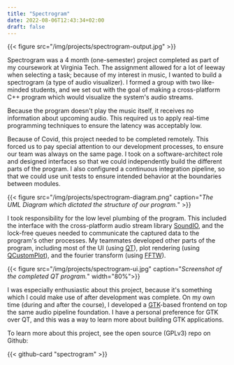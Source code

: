 ```yaml
---
title: "Spectrogram"
date: 2022-08-06T12:43:34+02:00
draft: false
---
```


{{< figure src="/img/projects/spectrogram-output.jpg" >}}

Spectrogram was a 4 month (one-semester) project completed as part of my coursework at Virginia Tech.
The assignment allowed for a lot of leeway when selecting a task;
because of my interest in music, I wanted to build a spectrogram (a type of audio visualizer).
I formed a group with two like-minded students,
and we set out with the goal of making a cross-platform C++ program which would visualize the system's audio streams.

Because the program doesn't play the music itself, it receives no information about upcoming audio.
This required us to apply real-time programming techniques to ensure the latency was acceptably low.

Because of Covid, this project needed to be completed remotely. 
This forced us to pay special attention to our development processes, to ensure our team was always on the same page.
I took on a software-architect role and designed interfaces 
so that we could independently build the different parts of the program.
I also configured a continuous integration pipeline, 
so that we could use unit tests to ensure intended behavior at the boundaries between modules.

{{< figure src="/img/projects/spectrogram-diagram.png"
caption="*The UML Diagram which dictated the structure of our program.*" >}}

I took responsibility for the low level plumbing of the program.
This included the interface with the cross-platform audio stream library [SoundIO](http://libsound.io/),
and the lock-free queues needed to communicate the captured data to the program's other processes.
My teammates developed other parts of the program, 
including most of the UI (using [QT](https://www.qt.io/design)), 
plot rendering (using [QCustomPlot](https://www.qcustomplot.com/)), 
and the fourier transform (using [FFTW](https://www.fftw.org/)).

{{< figure src="/img/projects/spectrogram-ui.jpg" caption="*Screenshot of the completed QT program.*" width="80%">}}

I was especially enthusiastic about this project, 
because it's something which I could make use of after development was complete.
On my own time (during and after the course), 
I developed a [GTK](https://www.gtk.org/)-based frontend on top the same audio pipeline foundation.
I have a personal preference for GTK over QT, and this was a way to learn more about building GTK applications.

To learn more about this project, see the open source (GPLv3) repo on Github:

{{< github-card "spectrogram" >}}
